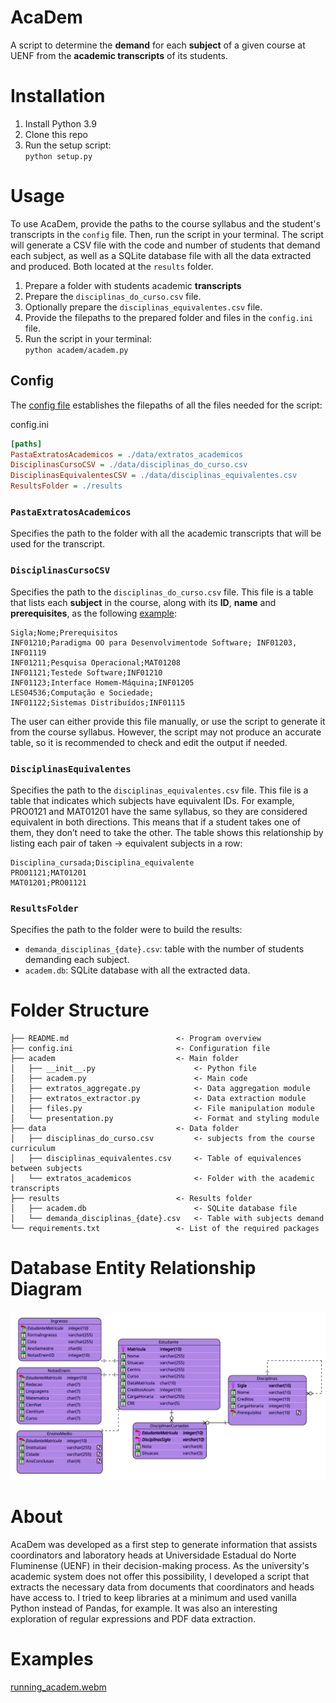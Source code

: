 # AcaDem
A script to determine the **demand** for each **subject** of a given course at UENF from the **academic transcripts** of its students.

# Installation 
1. Install Python 3.9
2. Clone this repo
3. Run the setup script:  
    ```python setup.py```

# Usage 
To use AcaDem, provide the paths to the course syllabus and the student's transcripts in the `config` file. Then, run the script in your terminal. 
The script will generate a CSV file with the code and number of students that demand each subject, as well as a SQLite database file with all the data extracted and produced. Both located at the `results` folder. 

1. Prepare a folder with students academic **transcripts** 
2. Prepare the `disciplinas_do_curso.csv` file. 
3. Optionally prepare the `disciplinas_equivalentes.csv` file.
4. Provide the filepaths to the prepared folder and files in the `config.ini` file. 
5. Run the script in your terminal:   
    ```python academ/academ.py```


## Config
The [config file](config.ini) establishes the filepaths of all the files needed for the script:

<p class="codeblock-label">config.ini</p>

```ini
[paths]
PastaExtratosAcademicos = ./data/extratos_academicos
DisciplinasCursoCSV = ./data/disciplinas_do_curso.csv 
DisciplinasEquivalentesCSV = ./data/disciplinas_equivalentes.csv
ResultsFolder = ./results
```


### `PastaExtratosAcademicos`
Specifies the path to the folder with all the academic transcripts that will be used for the transcript.

### `DisciplinasCursoCSV` 
Specifies the path to the `disciplinas_do_curso.csv` file. This file is a table that lists each **subject** in the course, along with its **ID**, **name** and **prerequisites**, as the following [example](data/disciplinas_do_curso.csv):
```csv
Sigla;Nome;Prerequisitos
INF01210;Paradigma OO para Desenvolvimentode Software; INF01203,  INF01119 
INF01211;Pesquisa Operacional;MAT01208
INF01121;Testede Software;INF01210
INF01123;Interface Homem-Máquina;INF01205
LES04536;Computação e Sociedade;
INF01122;Sistemas Distribuídos;INF01115
``` 
The user can either provide this file manually, or use the script to generate it from the course syllabus. However, the script may not produce an accurate table, so it is recommended to check and edit the output if needed. 


### `DisciplinasEquivalentes`
Specifies the path to the `disciplinas_equivalentes.csv` file. This file is a table that indicates which subjects have equivalent IDs. For example, PRO0121 and MAT01201 have the same syllabus, so they are considered equivalent in both directions. This means that if a student takes one of them, they don’t need to take the other. The table shows this relationship by listing each pair of taken -> equivalent subjects in a row:
```csv
Disciplina_cursada;Disciplina_equivalente
PRO01121;MAT01201
MAT01201;PRO01121
```

### `ResultsFolder`
Specifies the path to the folder were to build the results:
   - `demanda_disciplinas_{date}.csv`: table with the number of students demanding each subject. 
   - `academ.db`: SQLite database with all the extracted data. 

# Folder Structure
```
├── README.md                        <- Program overview 
├── config.ini                       <- Configuration file
├── academ                           <- Main folder
│   ├── __init__.py                      <- Python file 
│   ├── academ.py                        <- Main code
│   ├── extratos_aggregate.py            <- Data aggregation module
│   ├── extratos_extractor.py            <- Data extraction module
│   ├── files.py                         <- File manipulation module
│   └── presentation.py                  <- Format and styling module
├── data                             <- Data folder 
│   ├── disciplinas_do_curso.csv         <- subjects from the course curriculum
│   ├── disciplinas_equivalentes.csv     <- Table of equivalences between subjects
│   └── extratos_academicos              <- Folder with the academic transcripts
├── results                          <- Results folder 
│   ├── academ.db                        <- SQLite database file
│   └── demanda_disciplinas_{date}.csv   <- Table with subjects demand
└── requirements.txt                 <- List of the required packages  
```
# Database Entity Relationship Diagram
![ERD](docs/erd.png)

# About
AcaDem was developed as a first step to generate information that assists coordinators and laboratory heads at Universidade Estadual do Norte Fluminense (UENF) in their decision-making process. As the university's academic system does not offer this possibility, I developed a script that extracts the necessary data from documents that coordinators and heads have access to. I tried to keep libraries at a minimum and used vanilla Python instead of Pandas, for example. It was also an interesting exploration of regular expressions and PDF data extraction.

# Examples 
[running_academ.webm](https://user-images.githubusercontent.com/57596639/230776053-be19216a-366c-461e-bffd-22d1f4a2363c.webm)
